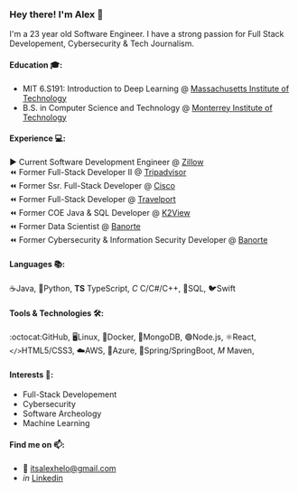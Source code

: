 ### Hey there!  I'm Alex 👋

I'm a 23 year old Software Engineer. I have a strong passion for Full Stack Developement, Cybersecurity & Tech Journalism. 

#### Education 🎓:

- MIT 6.S191: Introduction to Deep Learning @ [Massachusetts Institute of Technology](https://www.mit.edu)
- B.S. in Computer Science and Technology @ [Monterrey Institute of Technology](https://tec.mx/en)

#### Experience 💻:

▶️ Current Software Development Engineer @ [Zillow](https://www.zillow.com)  
⏪ Former Full-Stack Developer II @ [Tripadvisor](https://www.tripadvisor.com)  
⏪ Former Ssr. Full-Stack Developer @ [Cisco](https://www.cisco.com)  
⏪ Former Full-Stack Developer @ [Travelport](https://www.travelport.com)                                                                                            
⏪ Former COE Java & SQL Developer @ [K2View](https://www.k2view.com)  
⏪ Former Data Scientist @ [Banorte](https://www.banorte.com)  
⏪ Former Cybersecurity & Information Security Developer @ [Banorte](https://www.banorte.com)  

#### Languages 📚:

:coffee:Java, :snake:Python, **TS** TypeScript, *C* C/C#/C++, :dolphin:SQL, :bird:Swift

#### Tools & Technologies 🛠️: 

:octocat:GitHub, 🖥️Linux, :whale:Docker, 🌿MongoDB, :green_circle:Node.js, :atom_symbol:React, `</>`HTML5/CSS3, ☁️AWS, 🔵Azure, 🍃Spring/SpringBoot, *M* Maven, 

#### Interests 🧠: 

- Full-Stack Developement
- Cybersecurity
- Software Archeology
- Machine Learning


#### Find me on 📫:

- :email: itsalexhelo@gmail.com
- *in* [Linkedin](https://linkedin.com/in/alexhelo)


<!--
**AlexHelo/AlexHelo** is a ✨ _special_ ✨ repository because its `README.md` (this file) appears on your GitHub profile.

Here are some ideas to get you started:

- 🔭 I’m currently working on ...
- 🌱 I’m currently learning ...
- 👯 I’m looking to collaborate on ...
- 🤔 I’m looking for help with ...
- 💬 Ask me about ...
- 📫 How to reach me: ...
- 😄 Pronouns: ...
- ⚡ Fun fact: ...
-->



